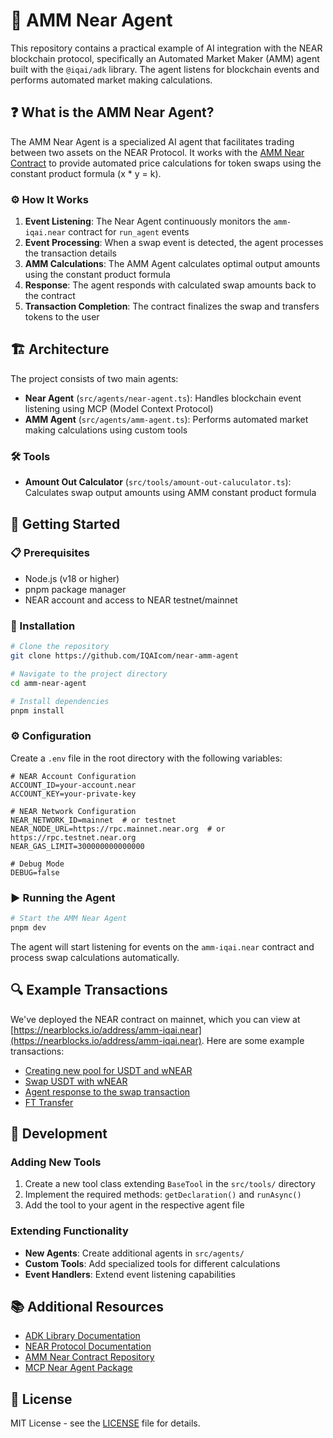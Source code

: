 # 🤖 AMM Near Agent

This repository contains a practical example of AI integration with the NEAR blockchain protocol, specifically an Automated Market Maker (AMM) agent built with the `@iqai/adk` library. The agent listens for blockchain events and performs automated market making calculations.

## ❓ What is the AMM Near Agent?

The AMM Near Agent is a specialized AI agent that facilitates trading between two assets on the NEAR Protocol. It works with the [AMM Near Contract](https://github.com/zavodil/ai-amm) to provide automated price calculations for token swaps using the constant product formula (x * y = k).

### ⚙️ How It Works

1. **Event Listening**: The Near Agent continuously monitors the `amm-iqai.near` contract for `run_agent` events
2. **Event Processing**: When a swap event is detected, the agent processes the transaction details
3. **AMM Calculations**: The AMM Agent calculates optimal output amounts using the constant product formula
4. **Response**: The agent responds with calculated swap amounts back to the contract
5. **Transaction Completion**: The contract finalizes the swap and transfers tokens to the user

## 🏗️ Architecture

The project consists of two main agents:

- **Near Agent** (`src/agents/near-agent.ts`): Handles blockchain event listening using MCP (Model Context Protocol)
- **AMM Agent** (`src/agents/amm-agent.ts`): Performs automated market making calculations using custom tools

### 🛠️ Tools

- **Amount Out Calculator** (`src/tools/amount-out-caluculator.ts`): Calculates swap output amounts using AMM constant product formula

## 🚀 Getting Started

### 📋 Prerequisites

- Node.js (v18 or higher)
- pnpm package manager
- NEAR account and access to NEAR testnet/mainnet

### 💾 Installation

```bash
# Clone the repository
git clone https://github.com/IQAIcom/near-amm-agent

# Navigate to the project directory
cd amm-near-agent

# Install dependencies
pnpm install
```

### ⚙️ Configuration

Create a `.env` file in the root directory with the following variables:

```env
# NEAR Account Configuration
ACCOUNT_ID=your-account.near
ACCOUNT_KEY=your-private-key

# NEAR Network Configuration
NEAR_NETWORK_ID=mainnet  # or testnet
NEAR_NODE_URL=https://rpc.mainnet.near.org  # or https://rpc.testnet.near.org
NEAR_GAS_LIMIT=300000000000000

# Debug Mode
DEBUG=false
```

### ▶️ Running the Agent

```bash
# Start the AMM Near Agent
pnpm dev
```

The agent will start listening for events on the `amm-iqai.near` contract and process swap calculations automatically.

## 🔍 Example Transactions

We've deployed the NEAR contract on mainnet, which you can view at [https://nearblocks.io/address/amm-iqai.near](https://nearblocks.io/address/amm-iqai.near). Here are some example transactions:

- [Creating new pool for USDT and wNEAR](https://nearblocks.io/txns/ADq5gcUy6DKLoFcFgCc9ged9S1eD6KiNhRfYXSHuR1kC)
- [Swap USDT with wNEAR](https://nearblocks.io/txns/Doz8W9sJQ2wgvGeAHwYYmULLsjeiHrvFHXSRhi8K91Rq#execution#5g4KuV8HR6z8DZW8k3gXSJ9Np5JcevsZC84sv1kNGxBd)
- [Agent response to the swap transaction](https://nearblocks.io/txns/CJ7Vb9Pvm7gGjruF9PdS3DB9K5gYFqorqUG3koWgX8ao)
- [FT Transfer](https://nearblocks.io/txns/QXQUMTMKmYH9L55HzWygb9oYnzUyUcpA9jCduvVaxA9#execution#ACuByCKyJ3qhFJCcK7JBv74usyGYAcqb5Skf8pgxiqvp)

## 🔧 Development

### Adding New Tools

1. Create a new tool class extending `BaseTool` in the `src/tools/` directory
2. Implement the required methods: `getDeclaration()` and `runAsync()`
3. Add the tool to your agent in the respective agent file

### Extending Functionality

- **New Agents**: Create additional agents in `src/agents/`
- **Custom Tools**: Add specialized tools for different calculations
- **Event Handlers**: Extend event listening capabilities

## 📚 Additional Resources

- [ADK Library Documentation](https://github.com/IQAICOM/adk-ts)
- [NEAR Protocol Documentation](https://docs.near.org/)
- [AMM Near Contract Repository](https://github.com/zavodil/ai-amm)
- [MCP Near Agent Package](https://www.npmjs.com/package/@iqai/mcp-near-agent)

## 📄 License

MIT License - see the [LICENSE](LICENSE) file for details.
